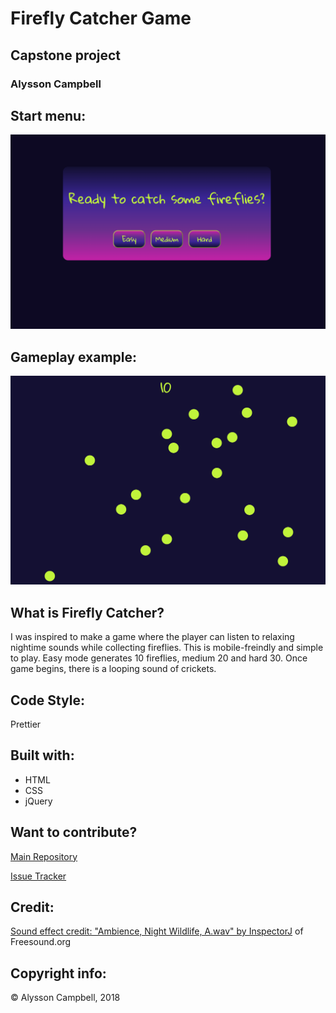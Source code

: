 # Firefly Catcher Game

## Capstone project

### Alysson Campbell

## Start menu:

![](css/img/start.png)

## Gameplay example:

![](css/img/gameplay.png)

## What is Firefly Catcher?

I was inspired to make a game where the player can listen to relaxing nightime sounds while collecting fireflies. This is mobile-freindly and simple to play. Easy mode generates 10 fireflies, medium 20 and hard 30. Once game begins, there is a looping sound of crickets.

## Code Style:

Prettier

## Built with:

- HTML
- CSS
- jQuery

## Want to contribute?

[Main Repository](https://github.com/AlyssonCampbell/project4)

[Issue Tracker](https://github.com/AlyssonCampbell/project4/issues)

## Credit:

[Sound effect credit: "Ambience, Night Wildlife, A.wav" by InspectorJ](www.jshaw.co.uk) of Freesound.org

## Copyright info:

&copy; Alysson Campbell, 2018
